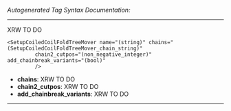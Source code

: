 _Autogenerated Tag Syntax Documentation:_

---
XRW TO DO

```
<SetupCoiledCoilFoldTreeMover name="(string)" chains="(SetupCoiledCoilFoldTreeMover_chain_string)"
         chain2_cutpos="(non_negative_integer)" add_chainbreak_variants="(bool)"
         />
```

-   **chains**: XRW TO DO
-   **chain2_cutpos**: XRW TO DO
-   **add_chainbreak_variants**: XRW TO DO

---
